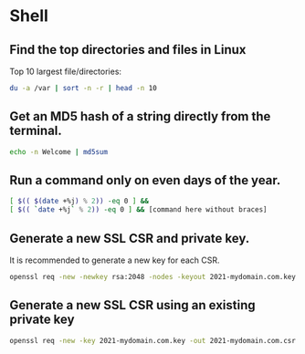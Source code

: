 # **Shell**

## Find the top directories and files in Linux

Top 10 largest file/directories:
```sh
du -a /var | sort -n -r | head -n 10
```

## Get an MD5 hash of a string directly from the terminal.
```sh
echo -n Welcome | md5sum
```

## Run a command only on even days of the year.
```sh
[ $(( $(date +%j) % 2)) -eq 0 ] &&
[ $(( `date +%j` % 2)) -eq 0 ] && [command here without braces]
```
## Generate a new SSL CSR and private key. 
It is recommended to generate a new key for each CSR.
```sh
openssl req -new -newkey rsa:2048 -nodes -keyout 2021-mydomain.com.key -out 2021-mydomain.com.csr
```

## Generate a new SSL CSR using an existing private key
```sh
openssl req -new -key 2021-mydomain.com.key -out 2021-mydomain.com.csr
```